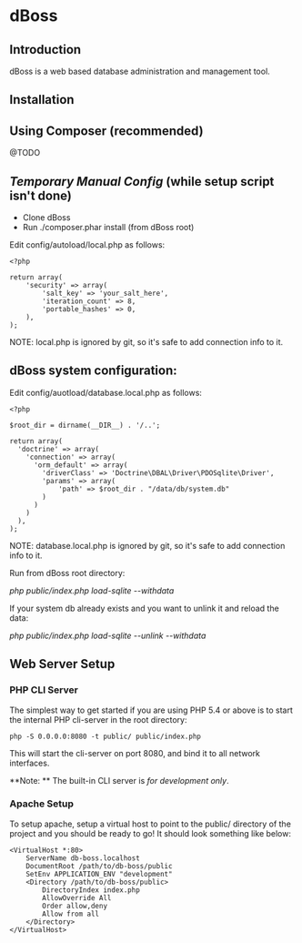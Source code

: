 dBoss
=======================

Introduction
------------
dBoss is a web based database administration and management tool.

Installation
------------

Using Composer (recommended)
----------------------------

@TODO

*Temporary Manual Config* (while setup script isn't done)
--------------------------------------------------------

- Clone dBoss
- Run ./composer.phar install (from dBoss root)

Edit config/autoload/local.php as follows:

    <?php

    return array(
        'security' => array(
            'salt_key' => 'your_salt_here',
            'iteration_count' => 8,
            'portable_hashes' => 0,
        ),
    );

NOTE: local.php is ignored by git, so it's safe to add connection info to it.

dBoss system configuration:
---------------------------

Edit config/auotload/database.local.php as follows:

    <?php
    
    $root_dir = dirname(__DIR__) . '/..';
    
    return array(
      'doctrine' => array(
        'connection' => array(
          'orm_default' => array(
            'driverClass' => 'Doctrine\DBAL\Driver\PDOSqlite\Driver',
            'params' => array(
                'path' => $root_dir . "/data/db/system.db"
            )
          )
        )
      ),
    );
    
NOTE: database.local.php is ignored by git, so it's safe to add connection info to it.

Run from dBoss root directory:

*php public/index.php load-sqlite --withdata*

If your system db already exists and you want to unlink it and reload the data:

*php public/index.php load-sqlite --unlink --withdata*

Web Server Setup
----------------

### PHP CLI Server

The simplest way to get started if you are using PHP 5.4 or above is to start the internal PHP cli-server in the root directory:

    php -S 0.0.0.0:8080 -t public/ public/index.php

This will start the cli-server on port 8080, and bind it to all network
interfaces.

**Note: ** The built-in CLI server is *for development only*.

### Apache Setup

To setup apache, setup a virtual host to point to the public/ directory of the
project and you should be ready to go! It should look something like below:

    <VirtualHost *:80>
        ServerName db-boss.localhost
        DocumentRoot /path/to/db-boss/public
        SetEnv APPLICATION_ENV "development"
        <Directory /path/to/db-boss/public>
            DirectoryIndex index.php
            AllowOverride All
            Order allow,deny
            Allow from all
        </Directory>
    </VirtualHost>
